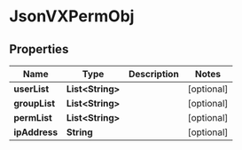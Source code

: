 
# JsonVXPermObj

## Properties
Name | Type | Description | Notes
------------ | ------------- | ------------- | -------------
**userList** | **List&lt;String&gt;** |  |  [optional]
**groupList** | **List&lt;String&gt;** |  |  [optional]
**permList** | **List&lt;String&gt;** |  |  [optional]
**ipAddress** | **String** |  |  [optional]



